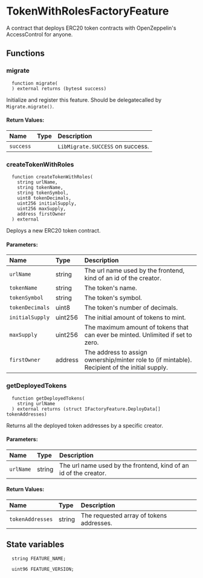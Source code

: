 # TokenWithRolesFactoryFeature

A contract that deploys ERC20 token contracts with OpenZeppelin's AccessControl for anyone.

## Functions

### migrate

```solidity
  function migrate(
  ) external returns (bytes4 success)
```

Initialize and register this feature. Should be delegatecalled by `Migrate.migrate()`.

#### Return Values:

| Name      | Type | Description                      |
| :-------- | :--- | :------------------------------- |
| `success` |      | `LibMigrate.SUCCESS` on success. |

### createTokenWithRoles

```solidity
  function createTokenWithRoles(
    string urlName,
    string tokenName,
    string tokenSymbol,
    uint8 tokenDecimals,
    uint256 initialSupply,
    uint256 maxSupply,
    address firstOwner
  ) external
```

Deploys a new ERC20 token contract.

#### Parameters:

| Name            | Type    | Description                                                                                    |
| :-------------- | :------ | :--------------------------------------------------------------------------------------------- |
| `urlName`       | string  | The url name used by the frontend, kind of an id of the creator.                               |
| `tokenName`     | string  | The token's name.                                                                              |
| `tokenSymbol`   | string  | The token's symbol.                                                                            |
| `tokenDecimals` | uint8   | The token's number of decimals.                                                                |
| `initialSupply` | uint256 | The initial amount of tokens to mint.                                                          |
| `maxSupply`     | uint256 | The maximum amount of tokens that can ever be minted. Unlimited if set to zero.                |
| `firstOwner`    | address | The address to assign ownership/minter role to (if mintable). Recipient of the initial supply. |

### getDeployedTokens

```solidity
  function getDeployedTokens(
    string urlName
  ) external returns (struct IFactoryFeature.DeployData[] tokenAddresses)
```

Returns all the deployed token addresses by a specific creator.

#### Parameters:

| Name      | Type   | Description                                                      |
| :-------- | :----- | :--------------------------------------------------------------- |
| `urlName` | string | The url name used by the frontend, kind of an id of the creator. |

#### Return Values:

| Name             | Type   | Description                              |
| :--------------- | :----- | :--------------------------------------- |
| `tokenAddresses` | string | The requested array of tokens addresses. |

## State variables

```solidity
  string FEATURE_NAME;

  uint96 FEATURE_VERSION;
```
